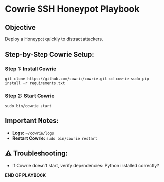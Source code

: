 #  Cowrie SSH Honeypot Playbook

##  Objective
Deploy a Honeypot quickly to distract attackers.

##  Step-by-Step Cowrie Setup:

### **Step 1: Install Cowrie**
`git clone https://github.com/cowrie/cowrie.git cd cowrie sudo pip install -r requirements.txt`

### **Step 2: Start Cowrie**
`sudo bin/cowrie start`


## Important Notes:
- **Logs:** `~/cowrie/logs`
- **Restart Cowrie:** `sudo bin/cowrie restart`

## ⚠ Troubleshooting:
- If Cowrie doesn't start, verify dependencies: Python installed correctly?

**END OF PLAYBOOK**

